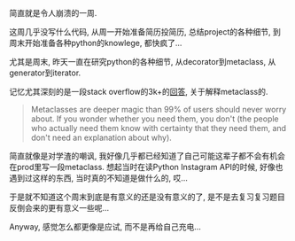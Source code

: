 简直就是令人崩溃的一周.

这周几乎没写什么代码, 从周一开始准备简历投简历, 总结project的各种细节, 到周末开始准备各种python的knowlege, 都快疯了...

尤其是周末, 昨天一直在研究python的各种细节, 从decorator到metaclass, 从generator到iterator.

记忆尤其深刻的是一段stack overflow的3k+的[回答](http://stackoverflow.com/questions/100003/what-is-a-metaclass-in-python), 关于解释metaclass的. 

>Metaclasses are deeper magic than 99% of users should never worry about. If you wonder whether you need them, you don't (the people who actually need them know with certainty that they need them, and don't need an explanation about why).

简直就像是对学渣的嘲讽, 我好像几乎都已经知道了自己可能这辈子都不会有机会在prod里写一段metaclass. 想起当时在读Python Instagram API的时候, 好像也遇到过这样的东西, 当时真的不知道是做什么的, 哎...

于是就不知道这个周末到底是有意义的还是没有意义的了, 是不是去复习复习题目反倒会来的更有意义一些呢...

Anyway, 感觉怎么都更像是应试, 而不是再给自己充电...
